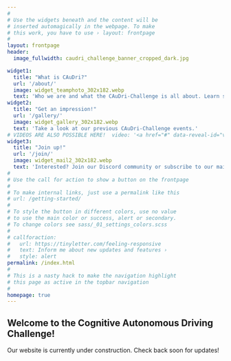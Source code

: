 ```yaml
---
#
# Use the widgets beneath and the content will be
# inserted automagically in the webpage. To make
# this work, you have to use › layout: frontpage
#
layout: frontpage
header:
  image_fullwidth: caudri_challenge_banner_cropped_dark.jpg

widget1:
  title: "What is CAuDri?"
  url: '/about/'
  image: widget_teamphoto_302x182.webp
  text: 'Who we are and what the CAuDri-Challenge is all about. Learn some of our history and future plans.'
widget2:
  title: "Get an impression!"
  url: '/gallery/'
  image: widget_gallery_302x182.webp
  text: 'Take a look at our previous CAuDri-Challenge events.'
# VIDEOS ARE ALSO POSSIBLE HERE!  video: '<a href="#" data-reveal-id="videoModal"><img src="http://phlow.github.io/feeling-responsive/images/start-video-feeling-responsive-302x182.jpg" width="302" height="182" alt=""/></a>'
widget3:
  title: "Join up!"
  url: '/join/'
  image: widget_mail2_302x182.webp
  text: 'Interested? Join our Discord community or subscribe to our mailing list to never miss an update!'
#
# Use the call for action to show a button on the frontpage
#
# To make internal links, just use a permalink like this
# url: /getting-started/
#
# To style the button in different colors, use no value
# to use the main color or success, alert or secondary.
# To change colors see sass/_01_settings_colors.scss
#
# callforaction:
#   url: https://tinyletter.com/feeling-responsive
#   text: Inform me about new updates and features ›
#   style: alert
permalink: /index.html
#
# This is a nasty hack to make the navigation highlight
# this page as active in the topbar navigation
#
homepage: true
---
```

## Welcome to the Cognitive Autonomous Driving Challenge!
Our website is currently under construction. Check back soon for updates!



